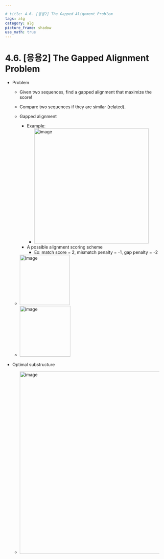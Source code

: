 ```yaml
---

# title: 4.6. [응용2] The Gapped Alignment Problem
tags: alg
category: alg
picture_frame: shadow
use_math: true
---
```


# 4.6. [응용2] The Gapped Alignment Problem

- Problem
  - Given two sequences, find a gapped alignment that maximize the score!
  - Compare two sequences if they are similar (related). 
  - Gapped alignment
    - Example: 
      - <img width="374" alt="image" src="https://user-images.githubusercontent.com/46957634/182865743-1cb1d17d-d514-46c6-b53e-9a27fb55df10.png">
    - A possible alignment scoring scheme
      - Ex: match score = 2, mismatch penalty = -1, gap penalty = -2

  - <img width="163" alt="image" src="https://user-images.githubusercontent.com/46957634/182865841-14dfc701-2df5-4e5e-ab30-63cb65954c5d.png">
  - <img width="165" alt="image" src="https://user-images.githubusercontent.com/46957634/182865762-446759d3-3536-4313-8cc7-f16c7f2255b0.png">

- Optimal substructure
  - <img width="593" alt="image" src="https://user-images.githubusercontent.com/46957634/182865928-f06b64b1-a79d-4369-bae8-6869462ab451.png">

